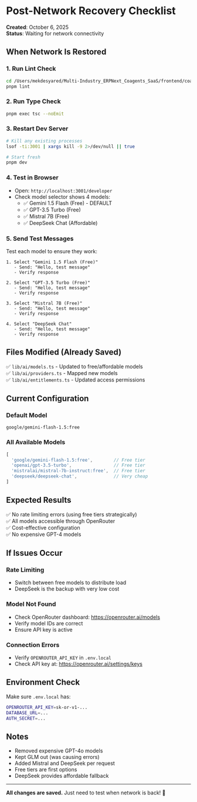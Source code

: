 # Post-Network Recovery Checklist

**Created**: October 6, 2025  
**Status**: Waiting for network connectivity

## When Network Is Restored

### 1. Run Lint Check
```bash
cd /Users/mekdesyared/Multi-Industry_ERPNext_Coagents_SaaS/frontend/coagent
pnpm lint
```

### 2. Run Type Check
```bash
pnpm exec tsc --noEmit
```

### 3. Restart Dev Server
```bash
# Kill any existing processes
lsof -ti:3001 | xargs kill -9 2>/dev/null || true

# Start fresh
pnpm dev
```

### 4. Test in Browser
- Open: `http://localhost:3001/developer`
- Check model selector shows 4 models:
  - ✅ Gemini 1.5 Flash (Free) - DEFAULT
  - ✅ GPT-3.5 Turbo (Free)
  - ✅ Mistral 7B (Free)
  - ✅ DeepSeek Chat (Affordable)

### 5. Send Test Messages
Test each model to ensure they work:
```
1. Select "Gemini 1.5 Flash (Free)"
   - Send: "Hello, test message"
   - Verify response

2. Select "GPT-3.5 Turbo (Free)"
   - Send: "Hello, test message"
   - Verify response

3. Select "Mistral 7B (Free)"
   - Send: "Hello, test message"
   - Verify response

4. Select "DeepSeek Chat"
   - Send: "Hello, test message"
   - Verify response
```

## Files Modified (Already Saved)

✅ `lib/ai/models.ts` - Updated to free/affordable models  
✅ `lib/ai/providers.ts` - Mapped new models  
✅ `lib/ai/entitlements.ts` - Updated access permissions  

## Current Configuration

### Default Model
```
google/gemini-flash-1.5:free
```

### All Available Models
```javascript
[
  'google/gemini-flash-1.5:free',        // Free tier
  'openai/gpt-3.5-turbo',                // Free tier
  'mistralai/mistral-7b-instruct:free',  // Free tier
  'deepseek/deepseek-chat',              // Very cheap
]
```

## Expected Results

✅ No rate limiting errors (using free tiers strategically)  
✅ All models accessible through OpenRouter  
✅ Cost-effective configuration  
✅ No expensive GPT-4 models  

## If Issues Occur

### Rate Limiting
- Switch between free models to distribute load
- DeepSeek is the backup with very low cost

### Model Not Found
- Check OpenRouter dashboard: https://openrouter.ai/models
- Verify model IDs are correct
- Ensure API key is active

### Connection Errors
- Verify `OPENROUTER_API_KEY` in `.env.local`
- Check API key at: https://openrouter.ai/settings/keys

## Environment Check

Make sure `.env.local` has:
```bash
OPENROUTER_API_KEY=sk-or-v1-...
DATABASE_URL=...
AUTH_SECRET=...
```

## Notes

- Removed expensive GPT-4o models
- Kept GLM out (was causing errors)
- Added Mistral and DeepSeek per request
- Free tiers are first options
- DeepSeek provides affordable fallback

---

**All changes are saved.** Just need to test when network is back! 🚀

